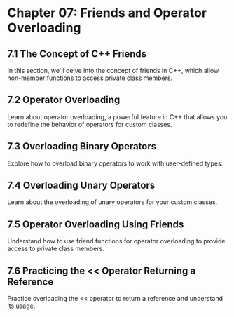 # Chapter 07: Friends and Operator Overloading

## 7.1 The Concept of C++ Friends

In this section, we'll delve into the concept of friends in C++, which allow non-member functions to access private class members.

## 7.2 Operator Overloading

Learn about operator overloading, a powerful feature in C++ that allows you to redefine the behavior of operators for custom classes.

## 7.3 Overloading Binary Operators

Explore how to overload binary operators to work with user-defined types.

## 7.4 Overloading Unary Operators

Learn about the overloading of unary operators for your custom classes.

## 7.5 Operator Overloading Using Friends

Understand how to use friend functions for operator overloading to provide access to private class members.

## 7.6 Practicing the << Operator Returning a Reference

Practice overloading the << operator to return a reference and understand its usage.

